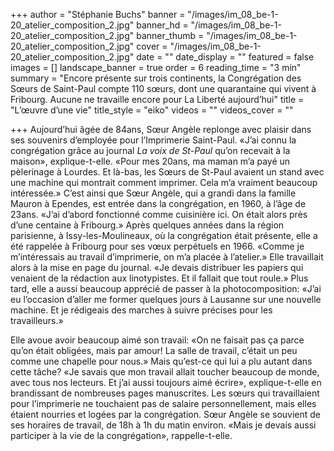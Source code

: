 +++
author = "Stéphanie Buchs"
banner = "/images/im_08_be-1-20_atelier_composition_2.jpg"
banner_hd = "/images/im_08_be-1-20_atelier_composition_2.jpg"
banner_thumb = "/images/im_08_be-1-20_atelier_composition_2.jpg"
cover = "/images/im_08_be-1-20_atelier_composition_2.jpg"
date = ""
date_display = ""
featured = false
images = []
landscape_banner = true
order = 6
reading_time = "3 min"
summary = "Encore présente sur trois continents, la Congrégation des Sœurs de Saint-Paul compte 110 sœurs, dont une quarantaine qui vivent à Fribourg. Aucune ne travaille encore pour La Liberté aujourd’hui"
title = "L’œuvre d’une vie"
title_style = "eiko"
videos = ""
videos_cover = ""

+++
Aujourd’hui âgée de 84ans, Sœur Angèle replonge avec plaisir dans ses souvenirs d’employée pour l’Imprimerie Saint-Paul. «J’ai connu la congrégation grâce au journal _La voix de St-Paul_ qu’on recevait à la maison», explique-t-elle. «Pour mes 20ans, ma maman m’a payé un pèlerinage à Lourdes. Et là-bas, les Sœurs de St-Paul avaient un stand avec une machine qui montrait comment imprimer. Cela m’a vraiment beaucoup intéressée.» C’est ainsi que Sœur Angèle, qui a grandi dans la famille Mauron à Ependes, est entrée dans la congrégation, en 1960, à l’âge de 23ans. «J’ai d’abord fonctionné comme cuisinière ici. On était alors près d’une centaine à Fribourg.» Après quelques années dans la région parisienne, à Issy-les-Moulineaux, où la congrégation était présente, elle a été rappelée à Fribourg pour ses vœux perpétuels en 1966. «Comme je m’intéressais au travail d’imprimerie, on m’a placée à l’atelier.» Elle travaillait alors à la mise en page du journal. «Je devais distribuer les papiers qui venaient de la rédaction aux linotypistes. Et il fallait que tout roule.» Plus tard, elle a aussi beaucoup apprécié de passer à la photocomposition: «J’ai eu l’occasion d’aller me former quelques jours à Lausanne sur une nouvelle machine. Et je rédigeais des marches à suivre précises pour les travailleurs.»

Elle avoue avoir beaucoup aimé son travail: «On ne faisait pas ça parce qu’on était obligées, mais par amour! La salle de travail, c’était un peu comme une chapelle pour nous.» Mais qu’est-ce qui lui a plu autant dans cette tâche? «Je savais que mon travail allait toucher beaucoup de monde, avec tous nos lecteurs. Et j’ai aussi toujours aimé écrire», explique-t-elle en brandissant de nombreuses pages manuscrites. Les sœurs qui travaillaient pour l’imprimerie ne touchaient pas de salaire personnellement, mais elles étaient nourries et logées par la congrégation. Sœur Angèle se souvient de ses horaires de travail, de 18h à 1h du matin environ. «Mais je devais aussi participer à la vie de la congrégation», rappelle-t-elle.